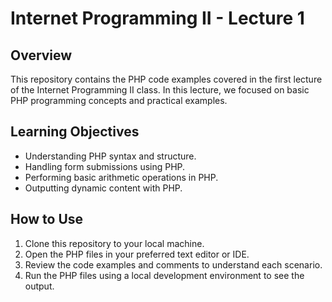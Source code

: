 # Internet Programming II - Lecture 1

## Overview
This repository contains the PHP code examples covered in the first lecture of the Internet Programming II class. In this lecture, we focused on basic PHP programming concepts and practical examples.

## Learning Objectives
- Understanding PHP syntax and structure.
- Handling form submissions using PHP.
- Performing basic arithmetic operations in PHP.
- Outputting dynamic content with PHP.

## How to Use
1. Clone this repository to your local machine.
2. Open the PHP files in your preferred text editor or IDE.
3. Review the code examples and comments to understand each scenario.
4. Run the PHP files using a local development environment to see the output.
